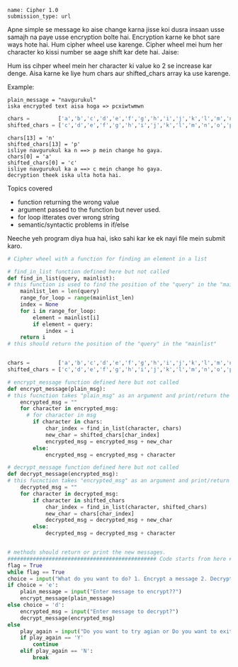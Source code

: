 ```ngMeta
name: Cipher 1.0
submission_type: url
```

Apne simple se message ko aise change karna jisse koi dusra insaan usse samajh na paye usse encryption bolte hai. Encryption karne ke bhot sare ways hote hai. Hum cipher wheel use karenge. Cipher wheel mei hum her character ko kissi number se aage shift kar dete hai. Jaise:

Hum iss cihper wheel mein her character ki value ko 2 se increase kar denge. Aisa karne ke liye hum chars aur shifted_chars array ka use karenge.

Example:

```
plain_message = "navgurukul"
iska encrypted text aisa hoga => pcxiwtwmwn
```

```python
chars =         ['a','b','c','d','e','f','g','h','i','j','k','l','m','n','o','p','q','r','s','t','u','v','w','x','y','z']
shifted_chars = ['c','d','e','f','g','h','i','j','k','l','m','n','o','p','q','r','s','t','u','v','w','x','y','z','a','b']
```

```
chars[13] = 'n'
shifted_chars[13] = 'p'
isliye navgurukul ka n ==> p mein change ho gaya.
chars[0] = 'a'
shifted_chars[0] = 'c'
isliye navgurukul ka a ==> c mein change ho gaya.    
decryption theek iska ulta hota hai.
```

Topics covered

* function returning the wrong value
* argument passed to the function but never used.
* for loop itterates over wrong string
* semantic/syntactic problems in if/else

Neeche yeh program diya hua hai, isko sahi kar ke ek nayi file mein submit karo.

```python
# Cipher wheel with a function for finding an element in a list

# find_in_list function defined here but not called
def find_in_list(query, mainlist):
# this function is used to find the position of the "query" in the "mainlist". If "query" is in the list then it returns its position, otherwise it returns None
    mainlist_len = len(query)
    range_for_loop = range(mainlist_len)
    index = None
    for i in range_for_loop:
        element = mainlist[i]
        if element = query:
            index = i
    return i
# this should return the position of the "query" in the "mainlist"


chars =         ['a','b','c','d','e','f','g','h','i','j','k','l','m','n','o','p','q','r','s','t','u','v','w','x','y','z']
shifted_chars = ['c','d','e','f','g','h','i','j','k','l','m','n','o','p','q','r','s','t','u','v','w','x','y','z','a','b']

# encrypt_message function defined here but not called
def encrypt_message(plain_msg):
# this fucnction takes "plain_msg" as an argument and print/return the encrypted message. The "plain_msg" is tranfered into "encrypted_msg" using "shifted_chars" list. Example, if plain_msg = "ng" then n => p, g => i  and hence encrypted_msg = "pi"
    encrypted_msg = ""
    for character in encrypted_msg:
      # for character in msg
        if character in chars:
            char_index = find_in_list(character, chars)
            new_char = shifted_chars[char_index]
            encrypted_msg = encrypted_msg + new_char
        else:
            encrypted_msg = encrypted_msg + character

# decrypt_message function defined here but not called
def decrypt_message(encrypted_msg):
# this fucnction takes "encrypted_msg" as an argument and print/return the encrypted message. The "encrypted_msg" is tranfered into "decrypted_msg" using "shifted_chars" list. Example, if encrypted_msg = "pi" then p => n, i => g  and hence decrypted_msg = "ng"
    decrypted_msg = ""
    for character in decrypted_msg:
        if character in shifted_chars
            char_index = find_in_list(character, shifted_chars)
            new_char = chars[char_index]
            decrypted_msg = decrypted_msg + new_char
        else:
            decrypted_msg = decrypted_msg + character


# methods should return or print the new messages.
############################################### Code starts from here ##################################################
flag = True
while flag == True
choice = input("What do you want to do? 1. Encrypt a message 2. Decrypt a message  Enter `e` or `d` respectively!")
if choice = 'e':
    plain_message = input("Enter message to encrypt??")
    encrypt_message(plain_message)
else choice = 'd':
    encrypted_msg = input("Enter message to decrypt?")
    decrypt_message(encrypted_msg)
else
    play_again = input("Do you want to try agian or Do you want to exit? (Y/N)")
    if play_again == 'Y'
        continue
    elif play_again == 'N':
        break
```
